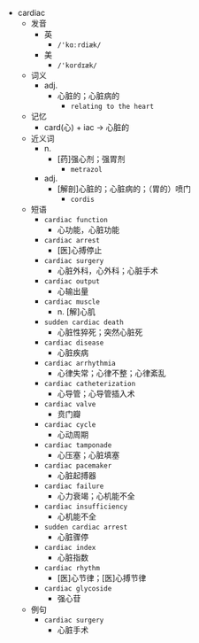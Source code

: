 - cardiac
  - 发音
    - 英
      - `/'kɑːrdiæk/`
    - 美
      - `/'kɑrdɪæk/`
  - 词义
    - adj.
      - 心脏的；心脏病的
        - `relating to the heart`
  - 记忆
    - card(心) + iac → 心脏的
  - 近义词
    - n.
      - [药]强心剂；强胃剂
        - `metrazol`
    - adj.
      - [解剖]心脏的；心脏病的；（胃的）喷门
        - `cordis`
  - 短语
    - `cardiac function`
      - 心功能，心脏功能 
    - `cardiac arrest`
      - [医]心搏停止 
    - `cardiac surgery`
      - 心脏外科，心外科；心脏手术 
    - `cardiac output`
      - 心输出量 
    - `cardiac muscle`
      - n. [解]心肌 
    - `sudden cardiac death`
      - 心脏性猝死；突然心脏死 
    - `cardiac disease`
      - 心脏疾病 
    - `cardiac arrhythmia`
      - 心律失常；心律不整；心律紊乱 
    - `cardiac catheterization`
      - 心导管；心导管插入术 
    - `cardiac valve`
      - 贲门瓣 
    - `cardiac cycle`
      - 心动周期 
    - `cardiac tamponade`
      - 心压塞；心脏填塞 
    - `cardiac pacemaker`
      - 心脏起搏器 
    - `cardiac failure`
      - 心力衰竭；心机能不全 
    - `cardiac insufficiency`
      - 心机能不全 
    - `sudden cardiac arrest`
      - 心脏骤停 
    - `cardiac index`
      - 心脏指数 
    - `cardiac rhythm`
      - [医]心节律；[医]心搏节律 
    - `cardiac glycoside`
      - 强心苷 
  - 例句
    - `cardiac surgery`
      - 心脏手术

